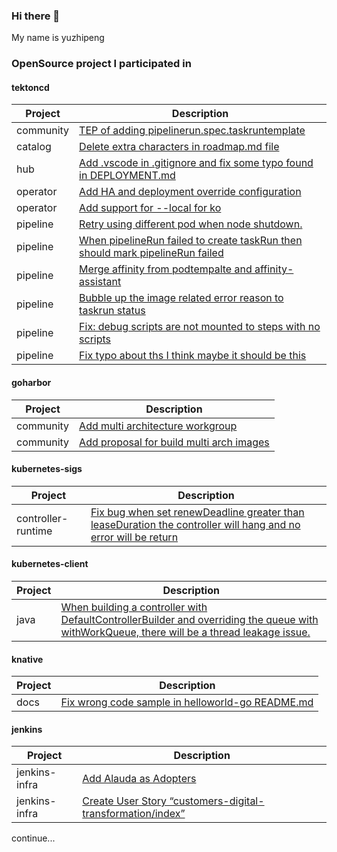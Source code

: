 ### Hi there 👋

My name is yuzhipeng

### OpenSource project I participated in

#### tektoncd

| Project   | Description                                                                                                                     |
|-----------|---------------------------------------------------------------------------------------------------------------------------------|
| community | [TEP of adding pipelinerun.spec.taskruntemplate](https://github.com/tektoncd/community/pull/783)                                |
| catalog   | [Delete extra characters in roadmap.md file](https://github.com/tektoncd/catalog/pull/854)                                      |
| hub       | [Add .vscode in .gitignore and fix some typo found in DEPLOYMENT.md](https://github.com/tektoncd/hub/pull/1983)                                                                                                                            |
| operator  | [Add HA and deployment override configuration](https://github.com/tektoncd/operator/pull/1333)                                  |
| operator  | [Add support for --local for ko](https://github.com/tektoncd/operator/pull/949)                                                 |
| pipeline  | [Retry using different pod when node shutdown.](https://github.com/tektoncd/pipeline/pull/6572)                                 |
| pipeline  | [When pipelineRun failed to create taskRun then should mark pipelineRun failed](https://github.com/tektoncd/pipeline/pull/5887) |
| pipeline  | [Merge affinity from podtempalte and affinity-assistant](https://github.com/tektoncd/pipeline/pull/5306)                        |
| pipeline  | [Bubble up the image related error reason to taskrun status](https://github.com/tektoncd/pipeline/pull/4846)                    |
| pipeline  | [Fix: debug scripts are not mounted to steps with no scripts](https://github.com/tektoncd/pipeline/pull/4776)                   |
| pipeline  | [Fix typo about ths I think maybe it should be this](https://github.com/tektoncd/pipeline/pull/4775)                            |


#### goharbor

| Project      | Description                                                                                |
|--------------|--------------------------------------------------------------------------------------------|
| community    | [Add multi architecture workgroup](https://github.com/goharbor/community/pull/157)         |
| community    | [Add proposal for build multi arch images](https://github.com/goharbor/community/pull/159) |

#### kubernetes-sigs

| Project      | Description                                                                                |
|--------------|--------------------------------------------------------------------------------------------|
| controller-runtime | [Fix bug when set renewDeadline greater than leaseDuration the controller will hang and no error will be return](https://github.com/kubernetes-sigs/controller-runtime/pull/1761)|

#### kubernetes-client

| Project      | Description                                                                                |
|--------------|--------------------------------------------------------------------------------------------|
| java | [When building a controller with DefaultControllerBuilder and overriding the queue with withWorkQueue, there will be a thread leakage issue.](https://github.com/kubernetes-client/java/pull/3737)|

#### knative

| Project  | Description                                                                                   |
|----------|-----------------------------------------------------------------------------------------------|
| docs     | [Fix wrong code sample in helloworld-go README.md](https://github.com/knative/docs/pull/5746) |


#### jenkins

| Project       | Description                                               |
|---------------|-----------------------------------------------------------|
| jenkins-infra | [Add Alauda as Adopters](https://github.com/jenkins-infra/jenkins.io/pull/7680) |
| jenkins-infra | [Create User Story “customers-digital-transformation/index”](https://github.com/jenkins-infra/stories/pull/73) |



continue...

<!--
**yuzp1996/yuzp1996** is a ✨ _special_ ✨ repository because its `README.md` (this file) appears on your GitHub profile.

Here are some ideas to get you started:

- 🔭 I’m currently working on ...
- 🌱 I’m currently learning ...
- 👯 I’m looking to collaborate on ...
- 🤔 I’m looking for help with ...
- 💬 Ask me about ...
- 📫 How to reach me: ...
- 😄 Pronouns: ...
- ⚡ Fun fact: ...
-->
